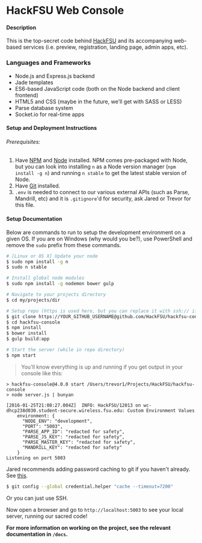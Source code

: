 HackFSU Web Console
===================

#### Description
This is the top-secret code behind [HackFSU](http://hackfsu.com) and its accompanying
web-based services (i.e. preview, registration, landing page, admin apps, etc).

### Languages and Frameworks
* Node.js and Express.js backend
* Jade templates
* ES6-based JavaScript code (both on the Node backend and client frontend)
* HTML5 and CSS (maybe in the future, we'll get with SASS or LESS)
* Parse database system
* Socket.io for real-time apps

#### Setup and Deployment Instructions

###### Prerequisites:

1. Have [NPM](https://www.npmjs.com/) and [Node](https://nodejs.org/en/) installed. NPM comes pre-packaged with Node, but you can look into installing
`n` as a Node version manager (`npm install -g n`) and running `n stable` to get the
latest stable version of Node.
2. Have [Git](https://git-scm.com/downloads) installed.
3. `.env` is needed to connect to our various external APIs (such as Parse, Mandrill, etc)  and it is `.gitignore`'d for security, ask Jared or Trevor for this file.


#### Setup Documentation
Below are commands to run to setup the development environment on a given OS. If you are on Windows (why would you be?), use PowerShell and remove the `sudo` prefix from these
commands.

```bash
# [Linux or OS X] Update your node
$ sudo npm install -g n
$ sudo n stable

# Install global node modules
$ sudo npm install -g nodemon bower gulp

# Navigate to your projects directory
$ cd my/projects/dir

# Setup repo (https is used here, but you can replace it with ssh:// if you have that setup)
$ git clone https://YOUR_GITHUB_USERNAME@github.com/HackFSU/hackfsu-console.git
$ cd hackfsu-console
$ npm install
$ bower install
$ gulp build:app

# Start the server (while in repo directory)
$ npm start
```

> You'll know everything is up and running if you get output in your console like this:

```
> hackfsu-console@4.0.0 start /Users/trevor1/Projects/HackFSU/hackfsu-console
> node server.js | bunyan

[2016-01-25T21:08:27.004Z]  INFO: HackFSU/12013 on wc-dhcp238d030.student-secure.wireless.fsu.edu: Custom Environment Values
    environment: {
      "NODE_ENV": "development",
      "PORT": "5003",
      "PARSE_APP_ID": "redacted for safety",
      "PARSE_JS_KEY": "redacted for safety",
      "PARSE_MASTER_KEY": "redacted for safety",
      "MANDRILL_KEY": "redacted for safety"
    }
Listening on port 5003
```

Jared recommends adding password caching to git if you haven't already. See [this](http://stackoverflow.com/questions/5343068/is-there-a-way-to-skip-password-typing-when-using-https-github).
```bash
$ git config --global credential.helper "cache --timeout=7200"
```

Or you can just use SSH.

Now open a browser and go to `http://localhost:5003` to see your local server,
running our sacred code!

**For more information on working on the project, see the relevant documentation in
`/docs`.**
